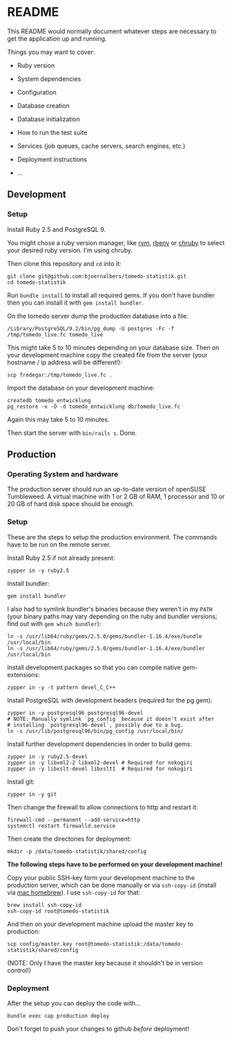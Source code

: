 # README

This README would normally document whatever steps are necessary to get the
application up and running.

Things you may want to cover:

* Ruby version

* System dependencies

* Configuration

* Database creation

* Database initialization

* How to run the test suite

* Services (job queues, cache servers, search engines, etc.)

* Deployment instructions

* ...

## Development

### Setup

Install Ruby 2.5 and PostgreSQL 9.

You might chose a ruby version manager, like
[rvm](https://rvm.io),
[rbenv](https://github.com/rbenv/rbenv) or
[chruby](https://github.com/postmodern/chruby) to select your desired ruby version.
I'm using chruby.

Then clone this repository and `cd` into it:

    git clone git@github.com:bjoernalbers/tomedo-statistik.git
    cd tomedo-statistik

Run `bundle install` to install all required gems.
If you don't have bundler then you can install it with `gem install bundler`.

On the tomedo server dump the production database into a file:

    /Library/PostgreSQL/9.2/bin/pg_dump -U postgres -Fc -f /tmp/tomedo_live.fc tomedo_live

This might take 5 to 10 minutes depending on your database size.
Then on your development machine copy the created file from the server (your
hostname / ip address will be different!):

    scp fredegar:/tmp/tomedo_live.fc .

Import the database on your development machine:

    createdb tomedo_entwicklung
    pg_restore -x -O -d tomedo_entwicklung db/tomedo_live.fc

Again this may take 5 to 10 minutes.

Then start the server with `bin/rails s`.
Done.

## Production

### Operating System and hardware

The production server should run an up-to-date version of openSUSE Tumbleweed.
A virtual machine with 1 or 2 GB of RAM, 1 processor and 10 or 20 GB of hard
disk space should be enough.

### Setup

These are the steps to setup the production environment.
The commands have to be run on the remote server.

Install Ruby 2.5 if not already present:

    zypper in -y ruby2.5

Install bundler:

    gem install bundler

I also had to symlink bundler's binaries because they weren't in my `PATH`
(your binary paths may vary depending on the ruby and bundler versions;
find out with `gem which bundler`):

    ln -s /usr/lib64/ruby/gems/2.5.0/gems/bundler-1.16.4/exe/bundle /usr/local/bin
    ln -s /usr/lib64/ruby/gems/2.5.0/gems/bundler-1.16.4/exe/bundler /usr/local/bin

Install development packages so that you can compile native gem-extensions:

    zypper in -y -t pattern devel_C_C++

Install PostgreSQL with development headers (required for the pg gem):

    zypper in -y postgresql96 postgresql96-devel
    # NOTE: Manually symlink `pg_config` because it doesn't exist after
    # installing `postgresql96-devel`, possibly due to a bug.
    ln -s /usr/lib/postgresql96/bin/pg_config /usr/local/bin/

Install further development dependencies in order to build gems:

    zypper in -y ruby2.5-devel
    zypper in -y libxml2-2 libxml2-devel # Required for nokogiri
    zypper in -y libxslt-devel libxslt1  # Required for nokogiri

Install git:

    zypper in -y git

Then change the firewall to allow connections to http and restart it:

    firewall-cmd --permanent --add-service=http
    systemctl restart firewalld.service

Then create the directories for deployment:

    mkdir -p /data/tomedo-statistik/shared/config

**The following steps have to be performed on your development machine!**

Copy your public SSH-key form your development machine to the production
server, which can be done manually or via `ssh-copy-id` (install via
[mac homebrew](https://brew.sh)).
I use `ssh-copy-id` for that:

    brew install ssh-copy-id
    ssh-copy-id root@tomedo-statistik

And then on your development machine upload the master key to production:

    scp config/master.key root@tomedo-statistik:/data/tomedo-statistik/shared/config

(NOTE: Only I have the master key because it shouldn't be in version control!)

### Deployment

After the setup you can deploy the code with...

    bundle exec cap production deploy

Don't forget to push your changes to github *before* deployment!

